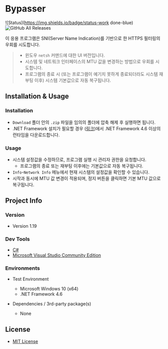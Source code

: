 # Bypasser

![Status](https://img.shields.io/badge/status-work done-blue)
![GitHub All Releases](https://img.shields.io/github/downloads/mohenjo/Bypasser/total)

이 응용 프로그램은 SNI(Server Name Indication)를 기반으로 한 HTTPS 필터링의 우회를 시도합니다.

> + 윈도우 `netsh` 커맨드에 대한 UI 버전입니다.
> + 시스템 및 네트워크 인터페이스의 MTU 값을 변경하는 방법으로 우회를 시도합니다.
> + 프로그램의 종료 시 (또는 프로그램이 예기치 못하게 종료되더라도 시스템 재부팅 이후) 시스템 기본값으로 자동 복구됩니다.


## Installation & Usage

### Installation

+ `Download` 폴더 안의 `.zip` 파일을 임의의 폴더에 압축 해제 후 실행하면 됩니다.
+ .NET Framework 설치가 필요할 경우 ([링크](<https://dotnet.microsoft.com/download/dotnet-framework>))에서 .NET Framework 4.6 이상의 런타임을 다운로드합니다.

### Usage

+ 시스템 설정값을 수정하므로, 프로그램 실행 시 관리자 권한을 요청합니다.
  + 프로그램의 종료 또는 재부팅 이후에는 기본값으로 자동 복구됩니다.
+ `Info`-`Network Info` 메뉴에서 현재 시스템의 설정값을 확인할 수 있습니다.
+ 시작과 동시에 MTU 값 변경이 적용되며, 정지 버튼을 클릭하면 기본 MTU 값으로 복구됩니다.


## Project Info

### Version

+ Version 1.19

### Dev Tools

+ [C#](https://docs.microsoft.com/ko-kr/dotnet/csharp/)
+ [Microsoft Visual Studio Community Edition](https://visualstudio.microsoft.com/ko/)

### Environments

+ Test Environment

    + Microsoft Windows 10 (x64)
    + .NET Framework 4.6

+ Dependencies / 3rd-party package(s)

    + None



## License

+ [MIT License](https://github.com/mohenjo/HangulUtils/blob/master/LICENSE)





